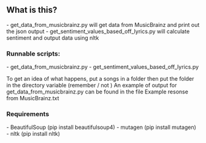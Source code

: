 <h2>What is this?</h2>
 - get_data_from_musicbrainz.py will get data from MusicBrainz and print out the json output
 - get_sentiment_values_based_off_lyrics.py will calculate sentiment and output data using nltk

<h3>Runnable scripts:</h3>
 - get_data_from_musicbrainz.py
 - get_sentiment_values_based_off_lyrics.py

To get an idea of what happens, put a songs in a folder then put the folder in the directory variable (remember / not \)
An example of output for get_data_from_musicbrainz.py can be found in the file Example resonse from MusicBrainz.txt

<h3>Requirements</h3>
 - BeautifulSoup (pip install beautifulsoup4)
 - mutagen (pip install mutagen)
 - nltk (pip install nltk)